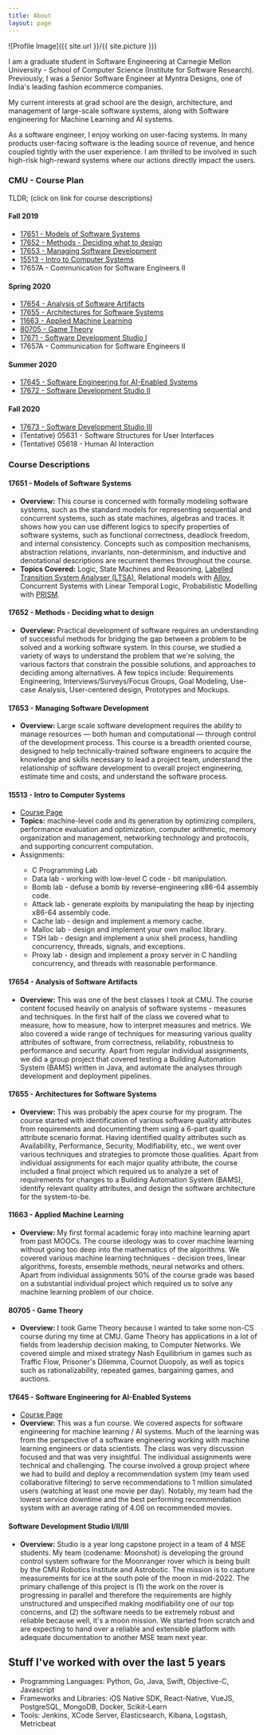 ```yaml
---
title: About
layout: page
---
```

![Profile Image]({{ site.url }}/{{ site.picture }})

<p>I am a graduate student in Software Engineering at Carnegie Mellon University - School of Computer Science (Institute for Software Research).
Previously, I was a Senior Software Engineer at Myntra Designs, one of India's leading fashion ecommerce companies.</p>

<p>My current interests at grad school are the design, architecture, and management of large-scale software systems, along with Software engineering for Machine Learning and AI systems.</p>

<p>As a software engineer, I enjoy working on user-facing systems. In many products user-facing software is the leading source of revenue, and hence coupled tightly with the user experience. I am thrilled to be involved in such high-risk high-reward systems where our actions directly impact the users.</p>

<h3>CMU - Course Plan</h3>

TLDR; (click on link for course descriptions)

<h4>Fall 2019</h4>
<ul class="skill-list">
	<li><a href="#models">17651 - Models of Software Systems</a></li>
	<li><a href="#methods">17652 - Methods - Deciding what to design</a></li>
	<li><a href="#msd">17653 - Managing Software Development</a></li>
	<li><a href="#systems">15513 - Intro to Computer Systems</a></li>
	<li>17657A - Communication for Software Engineers II</li>
</ul>
<h4>Spring 2020</h4>
<ul class="skill-list">
	<li><a href="#analysis">17654 - Analysis of Software Artifacts</a></li>
	<li><a href="#architecture">17655 - Architectures for Software Systems</a></li>
	<li><a href="#appliedml">11663 - Applied Machine Learning</a></li>
	<li><a href="#gametheory">80705 - Game Theory</a></li>
	<li><a href="#studio">17671 - Software Development Studio I</a></li>
	<li>17657A - Communication for Software Engineers II</li>
</ul>
<h4>Summer 2020</h4>
<ul class="skill-list">
	<li><a href="#seai">17645 - Software Engineering for AI-Enabled Systems</a></li>
	<li><a href="#studio">17672 - Software Development Studio II</a></li>
</ul>
<h4>Fall 2020</h4>
<ul class="skill-list">
	<li><a href="#studio">17673 - Software Development Studio III</a></li>
	<li>(Tentative) 05631 - Software Structures for User Interfaces</li>
	<li>(Tentative) 05618 - Human AI Interaction</li>
</ul>

<h3>Course Descriptions</h3>

<h4 id="models">17651 - Models of Software Systems</h4>
<ul class="skill-list">
	<li><strong>Overview:</strong> This course is concerned with formally modeling software systems, such as the standard models for representing sequential and concurrent systems, such as state machines, algebras and traces. It shows how you can use different logics to specify properties of software systems, such as functional correctness, deadlock freedom, and internal consistency. Concepts such as composition mechanisms, abstraction relations, invariants, non-determinism, and inductive and denotational descriptions are recurrent themes throughout the course.<br/>
	</li>
	<li><strong>Topics Covered:</strong> Logic, State Machines and Reasoning, <a href="https://www.doc.ic.ac.uk/ltsa/">Labelled Transition System Analyser (LTSA)</a>, Relational models with <a href="http://alloy.lcs.mit.edu/alloy/">Alloy</a>, Concurrent Systems with Linear Temporal Logic, Probabilistic Modelling with <a href="https://www.prismmodelchecker.org/">PRISM</a>.
	</li>
</ul>

<h4 id="methods">17652 - Methods - Deciding what to design</h4>
<ul class="skill-list">
	<li><strong>Overview:</strong> Practical development of software requires an understanding of successful methods for bridging the gap between a problem to be solved and a working software system. In this course, we studied a variety of ways to understand the problem that we're solving, the various factors that constrain the possible solutions, and approaches to deciding among alternatives. A few topics include: Requirements Engineering, Interviews/Surveys/Focus Groups, Goal Modeling, Use-case Analysis, User-centered design, Prototypes and Mockups.
	</li>
</ul>

<h4 id="msd">17653 - Managing Software Development</h4>
<ul class="skill-list">
	<li><strong>Overview:</strong> Large scale software development requires the ability to manage resources — both human and computational — through control of the development process. This course is a breadth oriented course, designed to help technically-trained software engineers to acquire the knowledge and skills necessary to lead a project team, understand the relationship of software development to overall project engineering, estimate time and costs, and understand the software process.
	</li>
</ul>

<h4 id="systems">15513 - Intro to Computer Systems</h4>
<ul class="skill-list">
	<li><a href="http://www.cs.cmu.edu/~213/">Course Page</a>
	</li>
	<li><strong>Topics:</strong> machine-level code and its generation by optimizing compilers, performance evaluation and optimization, computer arithmetic, memory organization and management, networking technology and protocols, and supporting concurrent computation.
	</li>
	<li> Assignments:</li>
	<ul>
		<li> C Programming Lab</li>
		<li> Data lab - working with low-level C code - bit manipulation.</li>
		<li> Bomb lab - defuse a bomb by reverse-engineering x86-64 assembly code.</li>
		<li> Attack lab - generate exploits by manipulating the heap by injecting x86-64 assembly code.</li>
		<li> Cache lab - design and implement a memory cache.</li>
		<li> Malloc lab - design and implement your own malloc library.</li>
		<li> TSH lab - design and implement a unix shell process, handling concurrency, threads, signals, and exceptions.</li>
		<li> Proxy lab - design and implement a proxy server in C handling concurrency, and threads with reasonable performance.</li>
	</ul>
</ul>

<h4 id="analysis">17654 - Analysis of Software Artifacts</h4>
<ul class="skill-list">
	<li><strong>Overview:</strong> This was one of the best classes I took at CMU. The course content focused heavily on analysis of software systems - measures and techniques. In the first half of the class we covered what to measure, how to measure, how to interpret measures and metrics. We also covered a wide range of techniques for measuring various quality attributes of software, from correctness, reliability, robustness to performance and security. Apart from regular individual assignments, we did a group project that covered testing a Building Automation System (BAMS) written in Java, and automate the analyses through development and deployment pipelines.
	</li>
</ul>

<h4 id="architecture">17655 - Architectures for Software Systems</h4>
<ul class="skill-list">
	<li><strong>Overview:</strong> This was probably the apex course for my program. The course started with identification of various software quality attributes from requirements and documenting them using a 6-part quality attribute scenario format. Having identified quality attributes such as Availability, Performance, Security, Modifiability, etc., we went over various techniques and strategies to promote those qualities. Apart from individual assignments for each major quality attribute, the course included a final project which required us to analyze a set of requirements for changes to a Building Automation System (BAMS), identify relevant quality attributes, and design the software architecture for the system-to-be.
	</li>
</ul>

<h4 id="appliedml">11663 - Applied Machine Learning</h4>
<ul class="skill-list">
	<li><strong>Overview:</strong> My first formal academic foray into machine learning apart from past MOOCs. The course ideology was to cover machine learning without going too deep into the mathematics of the algorithms. We covered various machine learning techniques - decision trees, linear algorithms, forests, ensemble methods, neural networks and others. Apart from individual assignments 50% of the course grade was based on a substantial individual project which required us to solve any machine learning problem of our choice.
	</li>
</ul>

<h4 id="gametheory">80705 - Game Theory</h4>
<ul class="skill-list">
	<li><strong>Overview:</strong> I took Game Theory because I wanted to take some non-CS course during my time at CMU. Game Theory has applications in a lot of fields from leadership decision making, to Computer Networks. We covered simple and mixed strategy Nash Equilibrium in games such as Traffic Flow, Prisoner's Dilemma, Cournot Duopoly, as well as topics such as rationalizability, repeated games, bargaining games, and auctions.
	</li>
</ul>

<h4 id="seai">17645 - Software Engineering for AI-Enabled Systems</h4>
<ul class="skill-list">
	<li><a href="https://ckaestne.github.io/seai/S2020/">Course Page</a>
	<li><strong>Overview:</strong> This was a fun course. We covered aspects for software engineering for machine learning / AI systems. Much of the learning was from the perspective of a software engineering working with machine learning engineers or data scientists. The class was very discussion focused and that was very insightful. The individual assignments were technical and challenging. The course involved a group project where we had to build and deploy a recommendation system (my team used collaborative filtering) to serve recommendations to 1 million simulated users (watching at least one movie per day). Notably, my team had the lowest service downtime and the best performing recommendation system with an average rating of 4.06 on recommended movies.
	</li>
</ul>

<h4 id="studio">Software Development Studio I/II/III</h4>
<ul class="skill-list">
	<li><strong>Overview:</strong> Studio is a year long capstone project in a team of 4 MSE students. My team (codename: Moonshot) is developing the ground control system software for the Moonranger rover which is being built by the CMU Robotics Institute and Astrobotic. The mission is to capture measurements for ice at the south pole of the moon in mid-2022. The primary challenge of this project is (1) the work on the rover is progressing in parallel and therefore the requirements are highly unstructured and unspecified making modifiability one of our top concerns, and (2) the software needs to be extremely robust and reliable because well, it's a moon mission. We started from scratch and are expecting to hand over a reliable and extensible platform with adequate documentation to another MSE team next year.
	</li>
</ul>

<h2>Stuff I've worked with over the last 5 years</h2>

<ul class="skill-list">
	<li>Programming Languages: Python, Go, Java, Swift, Objective-C, Javascript</li>
	<li>Frameworks and Libraries: iOS Native SDK, React-Native, VueJS, PostgreSQL, MongoDB, Docker, Scikit-Learn</li>
	<li>Tools: Jenkins, XCode Server, Elasticsearch, Kibana, Logstash, Metricbeat</li>
</ul>